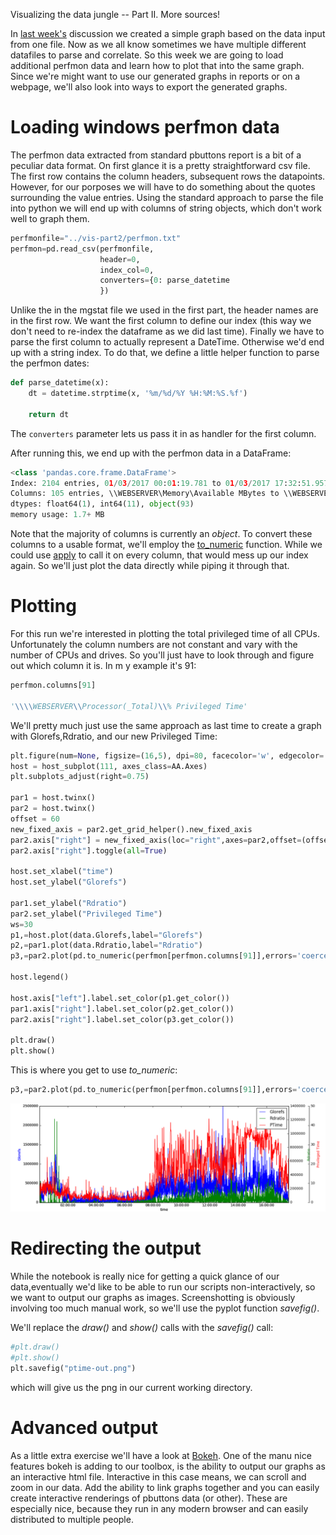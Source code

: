 Visualizing the data jungle -- Part II. More sources!

In [last week's](https://community.intersystems.com/post/visualizing-data-jungle-part-i-lets-make-graph) discussion we created a simple graph based on the data input from one file. Now as we all know sometimes we have multiple different datafiles to parse and correlate. So this week we are going to load additional perfmon data and learn how to plot that into the same graph. 
Since we're might want to use our generated graphs in reports or on a webpage, we'll also look into ways to export the generated graphs.

# Loading windows perfmon data

The perfmon data extracted from standard pbuttons report is a bit of a peculiar data format. On first glance it is a pretty straightforward csv file. The first row contains the column headers, subsequent rows the datapoints.
However, for our porposes we will have to do something about the quotes surrounding the value entries. Using the standard approach to parse the file into python we will end up with columns of string objects, which don't work well to graph them. 

```python
perfmonfile="../vis-part2/perfmon.txt"
perfmon=pd.read_csv(perfmonfile,
                    header=0,
                    index_col=0,
                    converters={0: parse_datetime
                    })
```

Unlike the in the mgstat file we used in the first part, the header names are in the first row. We want the first column to define our index (this way we don't need to re-index the dataframe as we did last time). Finally we have to parse the first column to actually represent a DateTime. Otherwise we'd end up with a string index. To do that, we define a little helper function to parse the perfmon dates:

```python
def parse_datetime(x):
    dt = datetime.strptime(x, '%m/%d/%Y %H:%M:%S.%f')
        
    return dt
```

The ```converters``` parameter lets us pass it in as handler for the first column. 

After running this, we end up with the perfmon data in a DataFrame:
```python
<class 'pandas.core.frame.DataFrame'>
Index: 2104 entries, 01/03/2017 00:01:19.781 to 01/03/2017 17:32:51.957
Columns: 105 entries, \\WEBSERVER\Memory\Available MBytes to \\WEBSERVER\System\Processor Queue Length
dtypes: float64(1), int64(11), object(93)
memory usage: 1.7+ MB
```

Note that the majority of columns is currently an *object*. To convert these columns to a usable format, we'll employ the [to_numeric](http://pandas.pydata.org/pandas-docs/version/0.19.2/generated/pandas.to_numeric.html) function. While we could use [apply](http://pandas.pydata.org/pandas-docs/stable/generated/pandas.DataFrame.apply.html) to call it on every column, that would mess up our index again. So we'll just plot the data directly while piping it through that. 


# Plotting 
For this run we're interested in plotting the total privileged time of all CPUs. Unfortunately the column numbers are not constant and vary with the number of CPUs and drives. So you'll just have to look through and figure out which column it is. In m y example it's 91:

```python
perfmon.columns[91]

'\\\\WEBSERVER\\Processor(_Total)\\% Privileged Time'
```

We'll pretty much just use the same approach as last time to create a graph with Glorefs,Rdratio, and our new Privileged Time:

```python
plt.figure(num=None, figsize=(16,5), dpi=80, facecolor='w', edgecolor='k')
host = host_subplot(111, axes_class=AA.Axes)
plt.subplots_adjust(right=0.75)

par1 = host.twinx()
par2 = host.twinx()
offset = 60
new_fixed_axis = par2.get_grid_helper().new_fixed_axis
par2.axis["right"] = new_fixed_axis(loc="right",axes=par2,offset=(offset, 0))
par2.axis["right"].toggle(all=True)

host.set_xlabel("time")
host.set_ylabel("Glorefs")

par1.set_ylabel("Rdratio")
par2.set_ylabel("Privileged Time")
ws=30
p1,=host.plot(data.Glorefs,label="Glorefs")
p2,=par1.plot(data.Rdratio,label="Rdratio")
p3,=par2.plot(pd.to_numeric(perfmon[perfmon.columns[91]],errors='coerce'),label="PTime")

host.legend()

host.axis["left"].label.set_color(p1.get_color())
par1.axis["right"].label.set_color(p2.get_color())
par2.axis["right"].label.set_color(p3.get_color())

plt.draw()
plt.show()
```

This is where you get to use *to_numeric*:
```python
p3,=par2.plot(pd.to_numeric(perfmon[perfmon.columns[91]],errors='coerce'),label="PTime")
```

![graph](ptime.png)

# Redirecting the output
While the notebook is really nice for getting a quick glance of our data,eventually we'd like to be able to run our scripts non-interactively, so we want to output our graphs as images. 
Screenshotting is obviously involving too much manual work, so we'll use the pyplot function *savefig()*.

We'll replace the *draw()* and *show()* calls with the *savefig()* call:

```python
#plt.draw()
#plt.show()
plt.savefig("ptime-out.png")
```

which will give us the png in our current working directory.

# Advanced output

As a little extra exercise we'll have a look at [Bokeh](http://bokeh.pydata.org/en/latest/). One of the manu nice features bokeh is adding to our toolbox, is the ability to output our graphs as an interactive html file. Interactive in this case means, we can scroll and zoom in our data. Add the ability to link graphs together and you can easily create interactive renderings of pbuttons data (or other). These are especially nice, because they run in any modern  browser and can easily distributed to multiple people.

